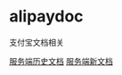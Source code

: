 # alipaydoc
支付宝文档相关

<a href="https://doc.open.alipay.com/docs/doc.htm?spm=a219a.7629140.0.0.yp165G&treeId=58&articleId=103541&docType=1" target="_blank">服务端历史文档</a>
<a href="https://doc.open.alipay.com/docs/doc.htm?spm=a219a.7629140.0.0.AwuLq6&treeId=54&articleId=103419&docType=1" target="_blank">服务端新文档</a>
